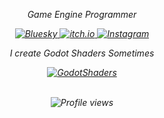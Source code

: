 <div align="center">

  <p align="center"><i>Game Engine Programmer </p>
  
  <p align="center">
    <a href="https://bsky.app/profile/miisann.bsky.social">
      <img src="https://custom-icon-badges.demolab.com/badge/-bluesky-1185FE?style=for-the-badge&logo=bluesky&logoColor=white" alt="Bluesky"/>
    </a>
    <a href="https://miisan.itch.io">
      <img src="https://custom-icon-badges.demolab.com/badge/-itch.io-FA5C5C?style=for-the-badge&logo=itch-io&logoColor=white" alt="itch.io"/>
    </a>
    <a href="https://www.instagram.com/mii_misan/">
      <img src="https://custom-icon-badges.demolab.com/badge/-instagram-E4405F?style=for-the-badge&logo=instagram&logoColor=white" alt="Instagram"/>
    </a>
  </p>

  <div align="center">
    <p>I create Godot Shaders Sometimes</p>
    <a href="https://godotshaders.com/author/miisannn">
      <img src="https://custom-icon-badges.demolab.com/badge/-My Shader Collection-478CBF?style=for-the-badge&logo=godot-engine&logoColor=white" alt="GodotShaders"/>
    </a>
  </div>
  
  <br>
  <p align="center">
    <img src="https://komarev.com/ghpvc/?username=your-github-username&color=blueviolet&style=flat-square" alt="Profile views"/>
  </p>
</div>
